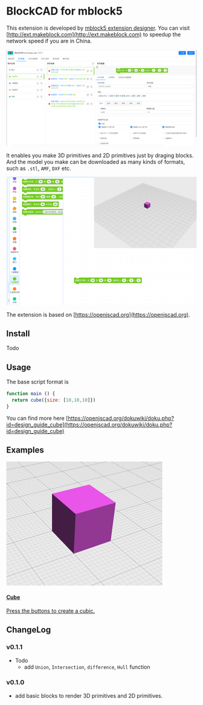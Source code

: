 <link rel="stylesheet" type="text/css" media="all" href="./res/style.css" />


# BlockCAD for mblock5

This extension is developed by [mblock5 extension designer](http://ext.mblock.cc). You can visit [http://ext.makeblock.com](http://ext.makeblock.com) to speedup the network speed if you are in China.

![mblock5-ext-designer](./res/ext-designer.png)

It enables you make 3D primitives and 2D primitives just by draging blocks. And the model you make can be downloaded as many kinds of formats, such as `.stl`, `AMF`, `DXF` etc.

![BlockCAD](./res/block-cad.jpg)

The extension is based on [https://openjscad.org](https://openjscad.org).

## Install
Todo

## Usage
The base script format is

```js
function main () {
  return cube({size: [10,10,10]})
}
```

You can find more here [https://openjscad.org/dokuwiki/doku.php?id=design_guide_cube](https://openjscad.org/dokuwiki/doku.php?id=design_guide_cube)

## Examples
<div class="flex-row steps inner">
    <a class="project-card" href="/projects/239075756/editor" rel="noopener noreferrer" target="_blank">
        <div class="project-card-image">
            <img alt="A Scratch project with a heart." src="./res/cube.png">
        </div>
        <div class="project-card-info">
            <h4>Cube</h4>
            <p>Press the buttons to create a cubic.</p>
        </div>
    </a>
</div>

## ChangeLog

### v0.1.1
- Todo
    - add `Union`, `Intersection`, `difference`, `Hull` function

### v0.1.0
- add basic blocks to render 3D primitives and 2D primitives.


